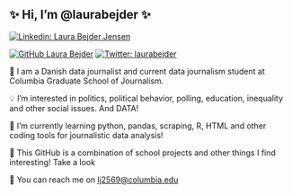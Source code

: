 ## ✨ Hi, I’m @laurabejder ✨

[![Linkedin: Laura Bejder Jensen](https://img.shields.io/badge/-laurabejder-blue?style=flat-square&logo=Linkedin&logoColor=white&link=https://www.linkedin.com/in/thaianebraga/)](https://www.linkedin.com/in/laura-bejder-jensen-812536171/)


[![GitHub Laura Bejder](https://img.shields.io/github/followers/laurabejder?label=follow&style=social)](https://github.com/laurabejder)
[![Twitter: laurabejder](https://img.shields.io/twitter/follow/laurabejder?style=social)](https://twitter.com/laurabejder)

📝 I am a Danish data journalist and current data journalism student at Columbia Graduate School of Journalism. 

💡 I’m interested in politics, political behavior, polling, education, inequality and other social issues. And DATA!

🌱 I’m currently learning python, pandas, scraping, R, HTML and other coding tools for journalistic data analysis!

🌻 This GitHub is a combination of school projects and other things I find interesting! Take a look 

📩 You can reach me on lj2569@columbia.edu

<!---
laurabejder/laurabejder is a ✨ special ✨ repository because its `README.md` (this file) appears on your GitHub profile.
You can click the Preview link to take a look at your changes.
--->
